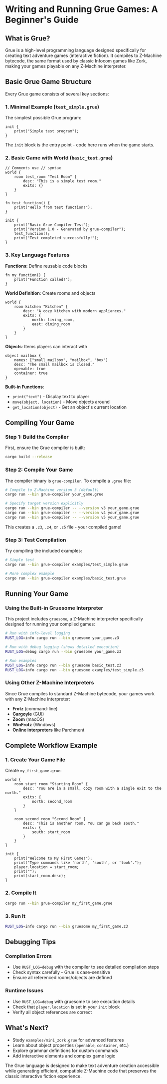 # Writing and Running Grue Games: A Beginner's Guide

## What is Grue?

Grue is a high-level programming language designed specifically for creating text adventure games (interactive fiction). It compiles to Z-Machine bytecode, the same format used by classic Infocom games like Zork, making your games playable on any Z-Machine interpreter.

## Basic Grue Game Structure

Every Grue game consists of several key sections:

### 1. Minimal Example (`test_simple.grue`)

The simplest possible Grue program:

```grue
init {
    print("Simple test program");
}
```

The `init` block is the entry point - code here runs when the game starts.

### 2. Basic Game with World (`basic_test.grue`)

```grue
// Comments use // syntax
world {
    room test_room "Test Room" {
        desc: "This is a simple test room."
        exits: {}
    }
}

fn test_function() {
    print("Hello from test function!");
}

init {
    print("Basic Grue Compiler Test");
    print("Version 1.0 - Generated by grue-compiler");
    test_function();
    print("Test completed successfully!");
}
```

### 3. Key Language Features

**Functions**: Define reusable code blocks
```grue
fn my_function() {
    print("Function called!");
}
```

**World Definition**: Create rooms and objects
```grue
world {
    room kitchen "Kitchen" {
        desc: "A cozy kitchen with modern appliances."
        exits: {
            north: living_room,
            east: dining_room
        }
    }
}
```

**Objects**: Items players can interact with
```grue
object mailbox {
    names: ["small mailbox", "mailbox", "box"]
    desc: "The small mailbox is closed."
    openable: true
    container: true
}
```

**Built-in Functions**: 
- `print("text")` - Display text to player
- `move(object, location)` - Move objects around
- `get_location(object)` - Get an object's current location

## Compiling Your Game

### Step 1: Build the Compiler

First, ensure the Grue compiler is built:

```bash
cargo build --release
```

### Step 2: Compile Your Game

The compiler binary is `grue-compiler`. To compile a `.grue` file:

```bash
# Compile to Z-Machine version 3 (default)
cargo run --bin grue-compiler your_game.grue

# Specify target version explicitly
cargo run --bin grue-compiler -- --version v3 your_game.grue
cargo run --bin grue-compiler -- --version v4 your_game.grue
cargo run --bin grue-compiler -- --version v5 your_game.grue
```

This creates a `.z3`, `.z4`, or `.z5` file - your compiled game!

### Step 3: Test Compilation

Try compiling the included examples:

```bash
# Simple test
cargo run --bin grue-compiler examples/test_simple.grue

# More complex example
cargo run --bin grue-compiler examples/basic_test.grue
```

## Running Your Game

### Using the Built-in Gruesome Interpreter

This project includes `gruesome`, a Z-Machine interpreter specifically designed for running your compiled games:

```bash
# Run with info-level logging
RUST_LOG=info cargo run --bin gruesome your_game.z3

# Run with debug logging (shows detailed execution)
RUST_LOG=debug cargo run --bin gruesome your_game.z3

# Run examples
RUST_LOG=info cargo run --bin gruesome basic_test.z3
RUST_LOG=info cargo run --bin gruesome examples/test_simple.z3
```

### Using Other Z-Machine Interpreters

Since Grue compiles to standard Z-Machine bytecode, your games work with any Z-Machine interpreter:

- **Frotz** (command-line)
- **Gargoyle** (GUI)
- **Zoom** (macOS)
- **WinFrotz** (Windows)
- **Online interpreters** like Parchment

## Complete Workflow Example

### 1. Create Your Game File

Create `my_first_game.grue`:

```grue
world {
    room start_room "Starting Room" {
        desc: "You are in a small, cozy room with a single exit to the north."
        exits: {
            north: second_room
        }
    }
    
    room second_room "Second Room" {
        desc: "This is another room. You can go back south."
        exits: {
            south: start_room
        }
    }
}

init {
    print("Welcome to My First Game!");
    print("Type commands like 'north', 'south', or 'look'.");
    player.location = start_room;
    print("");
    print(start_room.desc);
}
```

### 2. Compile It

```bash
cargo run --bin grue-compiler my_first_game.grue
```

### 3. Run It

```bash
RUST_LOG=info cargo run --bin gruesome my_first_game.z3
```

## Debugging Tips

### Compilation Errors
- Use `RUST_LOG=debug` with the compiler to see detailed compilation steps
- Check syntax carefully - Grue is case-sensitive
- Ensure all referenced rooms/objects are defined

### Runtime Issues
- Use `RUST_LOG=debug` with gruesome to see execution details
- Check that `player.location` is set in your `init` block
- Verify all object references are correct

## What's Next?

- Study `examples/mini_zork.grue` for advanced features
- Learn about object properties (`openable`, `container`, etc.)
- Explore grammar definitions for custom commands
- Add interactive elements and complex game logic

The Grue language is designed to make text adventure creation accessible while generating efficient, compatible Z-Machine code that preserves the classic interactive fiction experience.